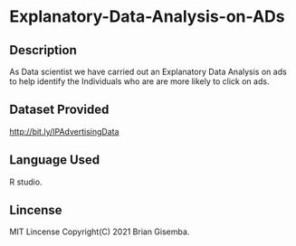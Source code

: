 # Explanatory-Data-Analysis-on-ADs

## Description
As Data scientist we have carried out an Explanatory Data Analysis on ads to help identify the Individuals who are are more likely to click on ads.

## Dataset Provided
http://bit.ly/IPAdvertisingData

## Language Used

R studio.

## Lincense

MIT Lincense Copyright(C) 2021 Brian Gisemba.

